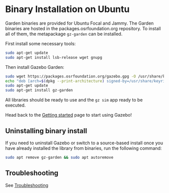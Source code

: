 # Binary Installation on Ubuntu

Garden binaries are provided for Ubuntu Focal and Jammy. The
Garden binaries are hosted in the packages.osrfoundation.org repository.
To install all of them, the metapackage `gz-garden` can be installed.

First install some necessary tools:

```bash
sudo apt-get update
sudo apt-get install lsb-release wget gnupg
```

Then install Gazebo Garden:


```bash
sudo wget https://packages.osrfoundation.org/gazebo.gpg -O /usr/share/keyrings/pkgs-osrf-archive-keyring.gpg
echo "deb [arch=$(dpkg --print-architecture) signed-by=/usr/share/keyrings/pkgs-osrf-archive-keyring.gpg] http://packages.osrfoundation.org/gazebo/ubuntu-stable $(lsb_release -cs) main" | sudo tee /etc/apt/sources.list.d/gazebo-stable.list > /dev/null
sudo apt-get update
sudo apt-get install gz-garden
```

All libraries should be ready to use and the `gz sim` app ready to be executed.

Head back to the [Getting started](/docs/all/getstarted)
page to start using Gazebo!

## Uninstalling binary install

If you need to uninstall Gazebo or switch to a source-based install once you
have already installed the library from binaries, run the following command:

```bash
sudo apt remove gz-garden && sudo apt autoremove
```

## Troubleshooting

See [Troubleshooting](/docs/garden/troubleshooting#ubuntu)

